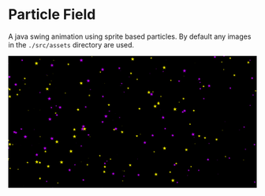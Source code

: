 # Particle Field

A java swing animation using sprite based particles. By default any images in the `./src/assets` directory are used.

![Example](./example.png)
